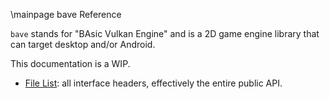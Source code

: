 \mainpage bave Reference

`bave` stands for "BAsic Vulkan Engine" and is a 2D game engine library that can target desktop and/or Android.

This documentation is a WIP.

- <a href="files.html">File List</a>: all interface headers, effectively the entire public API.

